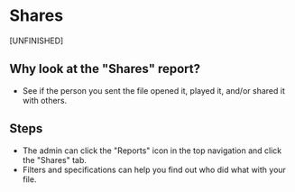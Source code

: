 # Shares

[UNFINISHED]


## Why look at the "Shares" report? 
* See if the person you sent the file opened it, played it, and/or shared it with others. 

## Steps

* The admin can click the "Reports" icon in the top navigation and click the "Shares" tab.
* Filters and specifications can help you find out who did what with your file. 